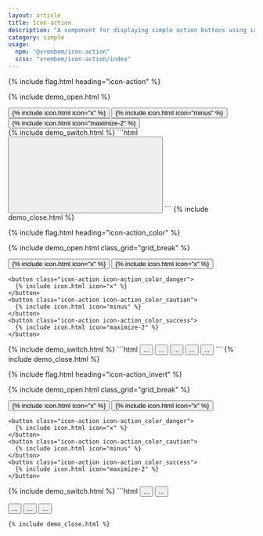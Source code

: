 ```yaml
---
layout: article
title: Icon-action
description: "A component for displaying simple action buttons using icons."
category: simple
usage:
  npm: "@vrembem/icon-action"
  scss: "vrembem/icon-action/index"
---
```


{% include flag.html heading="icon-action" %}

{% include demo_open.html %}
<div class="level">
  <button class="icon-action">
    {% include icon.html icon="x" %}
  </button>
  <button class="icon-action">
    {% include icon.html icon="minus" %}
  </button>
  <button class="icon-action">
    {% include icon.html icon="maximize-2" %}
  </button>
</div>
{% include demo_switch.html %}
```html
<button class="icon-action">
  <svg role="img" class="icon">
    <use xlink:href="#x"></use>
  </svg>
</button>
```
{% include demo_close.html %}

{% include flag.html heading="icon-action_color" %}

{% include demo_open.html class_grid="grid_break" %}
<div class="padding radius background_white">
  <div class="level">
    <button class="icon-action">
      {% include icon.html icon="x" %}
    </button>
    <button class="icon-action icon-action_color_subtle">
      {% include icon.html icon="x" %}
    </button>

    <button class="icon-action icon-action_color_danger">
      {% include icon.html icon="x" %}
    </button>
    <button class="icon-action icon-action_color_caution">
      {% include icon.html icon="minus" %}
    </button>
    <button class="icon-action icon-action_color_success">
      {% include icon.html icon="maximize-2" %}
    </button>
  </div>
</div>
{% include demo_switch.html %}
```html
<button class="icon-action">...</button>
<button class="icon-action icon-action_color_subtle">...</button>
<button class="icon-action icon-action_color_danger">...</button>
<button class="icon-action icon-action_color_caution">...</button>
<button class="icon-action icon-action_color_success">...</button>
```
{% include demo_close.html %}

{% include flag.html heading="icon-action_invert" %}

{% include demo_open.html class_grid="grid_break" %}
<div class="padding radius background_night">
  <div class="level">
    <button class="icon-action icon-action_invert">
      {% include icon.html icon="x" %}
    </button>
    <button class="icon-action icon-action_invert icon-action_color_subtle">
      {% include icon.html icon="x" %}
    </button>

    <button class="icon-action icon-action_color_danger">
      {% include icon.html icon="x" %}
    </button>
    <button class="icon-action icon-action_color_caution">
      {% include icon.html icon="minus" %}
    </button>
    <button class="icon-action icon-action_color_success">
      {% include icon.html icon="maximize-2" %}
    </button>
  </div>
</div>
{% include demo_switch.html %}
```html
<!-- Use the invert modifier for dark backgrounds -->
<button class="icon-action icon-action_invert">...</button>
<button class="icon-action icon-action_invert icon-action_color_subtle">...</button>

<!-- Some color modifiers work on any color contrast -->
<button class="icon-action icon-action_color_danger">...</button>
<button class="icon-action icon-action_color_caution">...</button>
<button class="icon-action icon-action_color_success">...</button>
```
{% include demo_close.html %}
